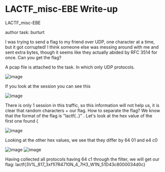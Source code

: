 # LACTF_misc-EBE Write-up
LACTF_misc-EBE 

author task: burturt

I was trying to send a flag to my friend over UDP, one character at a time, but it got corrupted! I think someone else was messing around with me and sent extra bytes, though it seems like they actually abided by RFC 3514 for once. Can you get the flag?

A pcap file is attached to the task. In which only UDP protocols.

![image](https://user-images.githubusercontent.com/99678071/218249900-1a67486f-1c2b-4437-90b0-ac17fff7780b.png)

If you look at the session you can see this 

![image](https://user-images.githubusercontent.com/99678071/218249612-1709a7dc-c61d-4f2a-9cf5-bb19f0570868.png)

There is only 1 session in this traffic, so this information will not help us, it is clear that random characters + our flag. How to separate the flag? We know that the format of the flag is "lactf{..}" . Let's look at the hex value of the first one found {

![image](https://user-images.githubusercontent.com/99678071/218249750-eace3576-c045-4845-a412-d7f14a1ba057.png)

Looking at the other hex values, we see that they differ by 64 01 and e4 c0 

![image](https://user-images.githubusercontent.com/99678071/218249799-4921896b-382b-4713-ad57-8502024348eb.png)
![image](https://user-images.githubusercontent.com/99678071/218249819-1c33fb41-9280-4b11-8cd4-9444910c1abf.png)

Having collected all protocols having 64 c1 through the filter, we will get our flag: 
lactf{3V1L_817_3xf1l7R4710N_4_7H3_W1N_51D43c8000034d0c}
